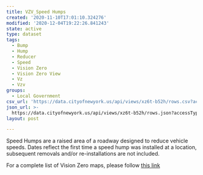 ```yaml
---
title: VZV_Speed Humps
created: '2020-11-10T17:01:10.324276'
modified: '2020-12-04T19:22:26.841243'
state: active
type: dataset
tags:
  - Bump
  - Hump
  - Reducer
  - Speed
  - Vision Zero
  - Vision Zero View
  - Vz
  - Vzv
groups:
  - Local Government
csv_url: 'https://data.cityofnewyork.us/api/views/xz6t-b52h/rows.csv?accessType=DOWNLOAD'
json_url: >-
  https://data.cityofnewyork.us/api/views/xz6t-b52h/rows.json?accessType=DOWNLOAD
layout: post

---
```

Speed Humps are a raised area of a roadway designed to reduce vehicle speeds. Dates reflect the first time a speed hump was installed at a location, subsequent removals and/or re-installations are not included.

For a complete list of Vision Zero maps, please follow <a href="https://data.cityofnewyork.us/browse?q=vzv&sortBy=last_modified&utf8=%E2%9C%93">this link</a>
